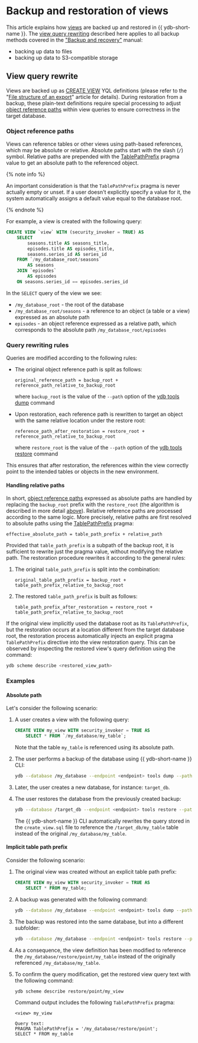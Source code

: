 # Backup and restoration of views

This article explains how [views](../../../concepts/datamodel/view.md) are backed up and restored in {{ ydb-short-name }}. The [view query rewriting](#view-query-rewrite) described here applies to all backup methods covered in the ["Backup and recovery"](../../../devops/manual/backup-and-recovery.md) manual:
- backing up data to files
- backing up data to S3-compatible storage

## View query rewrite

Views are backed up as [CREATE VIEW](../../../yql/reference/syntax/create-view.md) YQL definitions (please refer to the "[File structure of an export](file-structure.md#views)" article for details). During restoration from a backup, these plain-text definitions require special processing to adjust [object reference paths](#object-reference-paths) within view queries to ensure correctness in the target database.

### Object reference paths

Views can reference tables or other views using path-based references, which may be absolute or relative. Absolute paths start with the slash (`/`) symbol. Relative paths are prepended with the [TablePathPrefix](../../../yql/reference/syntax/pragma#table-path-prefix) pragma value to get an absolute path to the referenced object.

{% note info %}

An important consideration is that the `TablePathPrefix` pragma is never actually empty or unset. If a user doesn't explicitly specify a value for it, the system automatically assigns a default value equal to the database root.

{% endnote %}

For example, a view is created with the following query:

```sql
CREATE VIEW `view` WITH (security_invoker = TRUE) AS
    SELECT
        seasons.title AS seasons_title,
        episodes.title AS episodes_title,
        seasons.series_id AS series_id
    FROM `/my_database_root/seasons`
        AS seasons
    JOIN `episodes`
        AS episodes
    ON seasons.series_id == episodes.series_id
```

In the `SELECT` query of the view we see:

- `/my_database_root` - the root of the database
- `/my_database_root/seasons` - a reference to an object (a table or a view) expressed as an absolute path
- `episodes` - an object reference expressed as a relative path, which corresponds to the absolute path `/my_database_root/episodes`

### Query rewriting rules

Queries are modified according to the following rules:

- The original object reference path is split as follows:

    ```text
    original_reference_path = backup_root + reference_path_relative_to_backup_root
    ```

    where `backup_root` is the value of the `--path` option of the [ydb tools dump](./_includes/tools_dump.md) command

- Upon restoration, each reference path is rewritten to target an object with the same relative location under the restore root:

    ```text
    reference_path_after_restoration = restore_root + reference_path_relative_to_backup_root
    ```

    where `restore_root` is the value of the `--path` option of the [ydb tools restore](./_includes/tools_restore.md) command

This ensures that after restoration, the references within the view correctly point to the intended tables or objects in the new environment.

#### Handling relative paths

In short, [object reference paths](#object-reference-paths) expressed as absolute paths are handled by replacing the `backup_root` prefix with the `restore_root` (the algorithm is described in more detail [above](#query-rewriting-rules)). Relative reference paths are processed according to the same logic. More precisely, relative paths are first resolved to absolute paths using the [TablePathPrefix](../../../yql/reference/syntax/pragma#table-path-prefix) pragma:

```text
effective_absolute_path = table_path_prefix + relative_path
```

Provided that `table_path_prefix` is a subpath of the backup root, it is sufficient to rewrite just the pragma value, without modifying the relative path. The restoration procedure rewrites it according to the general rules:

1. The original `table_path_prefix` is split into the combination:

    ```text
    original_table_path_prefix = backup_root + table_path_prefix_relative_to_backup_root
    ```

2. The restored `table_path_prefix` is built as follows:

    ```text
    table_path_prefix_after_restoration = restore_root + table_path_prefix_relative_to_backup_root
    ```

If the original view implicitly used the database root as its `TablePathPrefix`, but the restoration occurs at a location different from the target database root, the restoration process automatically injects an explicit pragma `TablePathPrefix` directive into the view restoration query. This can be observed by inspecting the restored view's query definition using the command:

```bash
ydb scheme describe <restored_view_path>
```

### Examples

#### Absolute path

Let's consider the following scenario:

1. A user creates a view with the following query:

    ```sql
    CREATE VIEW my_view WITH security_invoker = TRUE AS
        SELECT * FROM `/my_database/my_table`;
    ```

    Note that the table `my_table` is referenced using its absolute path.

2. The user performs a backup of the database using {{ ydb-short-name }} CLI:

    ```bash
    ydb --database /my_database --endpoint <endpoint> tools dump --path . --output ./my_backup
    ```

3. Later, the user creates a new database, for instance: `target_db`.

4. The user restores the database from the previously created backup:

    ```bash
    ydb --database /target_db --endpoint <endpoint> tools restore --path . --input ./my_backup
    ```

    The {{ ydb-short-name }} CLI automatically rewrites the query stored in the `create_view.sql` file to reference the `/target_db/my_table` table instead of the original `/my_database/my_table`.

#### Implicit table path prefix

Consider the following scenario:

1. The original view was created without an explicit table path prefix:

    ```sql
    CREATE VIEW my_view WITH security_invoker = TRUE AS
        SELECT * FROM my_table;
    ```

2. A backup was generated with the following command:

    ```bash
    ydb --database /my_database --endpoint <endpoint> tools dump --path . --output ./my_backup
    ```

3. The backup was restored into the same database, but into a different subfolder:

    ```bash
    ydb --database /my_database --endpoint <endpoint> tools restore --path ./restore/point --input ./my_backup
    ```

4. As a consequence, the view definition has been modified to reference the `/my_database/restore/point/my_table` instead of the originally referenced `/my_database/my_table`.

5. To confirm the query modification, get the restored view query text with the following command:

    ```bash
    ydb scheme describe restore/point/my_view
    ```

    Command output includes the following `TablePathPrefix` pragma:

    ```text
    <view> my_view

    Query text:
    PRAGMA TablePathPrefix = '/my_database/restore/point';
    SELECT * FROM my_table
    ```
